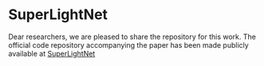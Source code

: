 # SuperLightNet

Dear researchers, we are pleased to share the repository for this work. The official code repository accompanying the paper has been made publicly available at [SuperLightNet](https://github.com/WTU-MIS-Laboratory/SuperLightNet)
